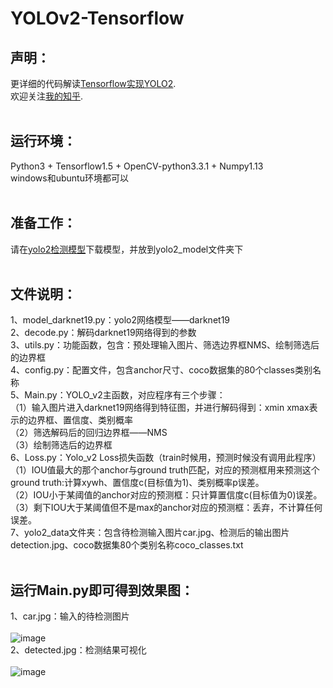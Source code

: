 # YOLOv2-Tensorflow
## 声明：<br>
更详细的代码解读[Tensorflow实现YOLO2](https://zhuanlan.zhihu.com/p/36902889).<br>
欢迎关注[我的知乎](https://www.zhihu.com/people/chensicheng/posts).<br><br>

## 运行环境：<br>
Python3 + Tensorflow1.5 + OpenCV-python3.3.1 + Numpy1.13<br>
windows和ubuntu环境都可以<br><br>

## 准备工作：<br>
请在[yolo2检测模型](https://pan.baidu.com/s/1ZeT5HerjQxyUZ_L9d3X52w)下载模型，并放到yolo2_model文件夹下<br><br>

## 文件说明：<br>
1、model_darknet19.py：yolo2网络模型——darknet19<br>
2、decode.py：解码darknet19网络得到的参数<br>
3、utils.py：功能函数，包含：预处理输入图片、筛选边界框NMS、绘制筛选后的边界框<br>
4、config.py：配置文件，包含anchor尺寸、coco数据集的80个classes类别名称<br>
5、Main.py：YOLO_v2主函数，对应程序有三个步骤：<br>
（1）输入图片进入darknet19网络得到特征图，并进行解码得到：xmin xmax表示的边界框、置信度、类别概率<br>
（2）筛选解码后的回归边界框——NMS<br>
（3）绘制筛选后的边界框<br>
6、Loss.py：Yolo_v2 Loss损失函数（train时候用，预测时候没有调用此程序）<br>
（1）IOU值最大的那个anchor与ground truth匹配，对应的预测框用来预测这个ground truth:计算xywh、置信度c(目标值为1)、类别概率p误差。<br>
（2）IOU小于某阈值的anchor对应的预测框：只计算置信度c(目标值为0)误差。<br>
（3）剩下IOU大于某阈值但不是max的anchor对应的预测框：丢弃，不计算任何误差。<br>
7、yolo2_data文件夹：包含待检测输入图片car.jpg、检测后的输出图片detection.jpg、coco数据集80个类别名称coco_classes.txt<br><br>

## 运行Main.py即可得到效果图：<br>
1、car.jpg：输入的待检测图片<br><br>
![image](https://github.com/KOD-Chen/YOLOv2-Tensorflow/blob/master/yolo2_data/car.jpg)<br>
2、detected.jpg：检测结果可视化<br><br>
![image](https://github.com/KOD-Chen/YOLOv2-Tensorflow/blob/master/yolo2_data/detection.jpg)<br>
